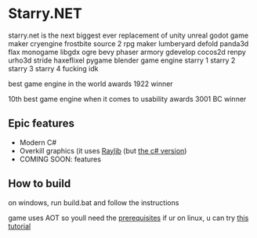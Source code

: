 # Starry.NET
starry.net is the next biggest ever replacement of unity unreal godot game maker cryengine frostbite source 2 rpg maker lumberyard defold panda3d flax monogame libgdx ogre bevy phaser armory gdevelop cocos2d renpy urho3d stride haxeflixel pygame blender game engine starry 1 starry 2 starry 3 starry 4 fucking idk

best game engine in the world awards 1922 winner

10th best game engine when it comes to usability awards 3001 BC winner

## Epic features
- Modern C#
- Overkill graphics (it uses [Raylib](https://github.com/raysan5/raylib) (but [the c# version](https://github.com/raylib-cs/raylib-cs))
- COMING SOON: features

## How to build
on windows, run build.bat and follow the instructions

game uses AOT so youll need the [prerequisites](https://learn.microsoft.com/en-us/dotnet/core/deploying/native-aot/?tabs=windows%2Cnet8)
if ur on linux, u can try [this tutorial](https://answers.microsoft.com/en-us/windows/forum/all/how-do-i-install-windows-from-a-linux-os/77b9c3d5-d373-4d19-80eb-191bf26106d2)
